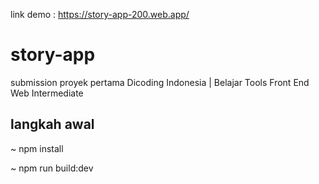 link demo : https://story-app-200.web.app/

# story-app

submission proyek pertama Dicoding Indonesia | Belajar Tools Front End Web Intermediate

## langkah awal

~ npm install

~ npm run build:dev
